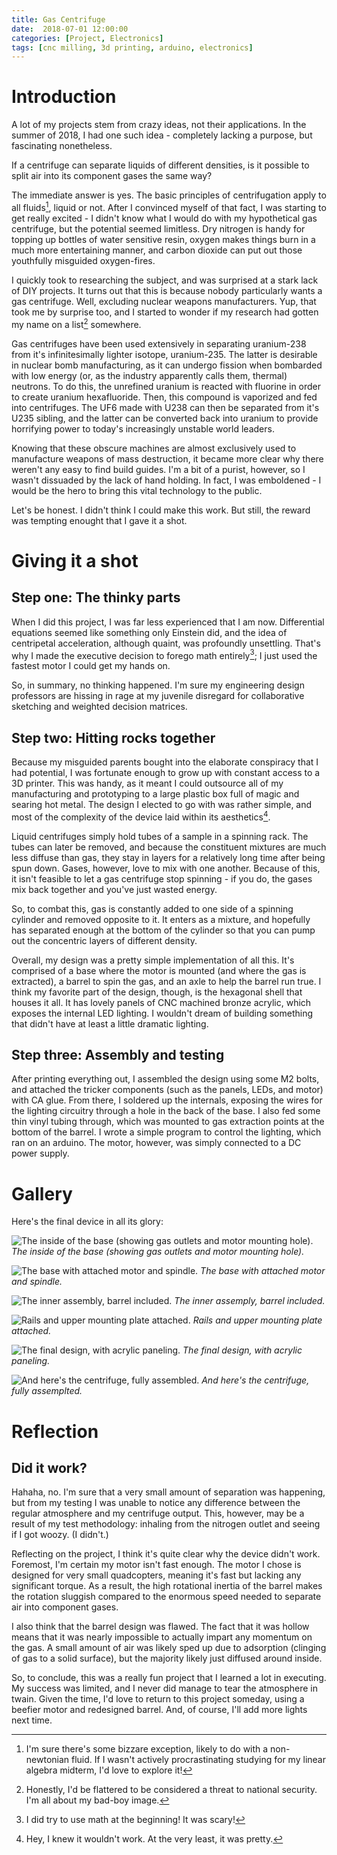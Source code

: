 ```yaml
---
title: Gas Centrifuge
date:  2018-07-01 12:00:00
categories: [Project, Electronics]
tags: [cnc milling, 3d printing, arduino, electronics]
---
```


<!-- <div class="note">
   <h1>Disclaimer:</h1>
   <p>
     This blog post was written long after the completion of the project
     it details. Because of this, it only provides a high-level look at the project,
     as the minutia are lost to time.
   </p>
 </div> -->


# Introduction
A lot of my projects stem from crazy ideas, not their applications. In the
summer of 2018, I had one such idea - completely lacking a purpose, but
fascinating nonetheless.

If a centrifuge can separate liquids of different densities, is it possible to
split air into its component gases the same way?

The immediate answer is yes. The basic principles of centrifugation
apply to all fluids[^1], liquid or not. After I convinced myself of that fact, I
was starting to get really excited - I didn't know what I would do with my
hypothetical gas centrifuge, but the potential seemed limitless. Dry nitrogen is
handy for topping up bottles of water sensitive resin, oxygen makes things burn
in a much more entertaining manner, and carbon dioxide can put out those
youthfully misguided oxygen-fires.

I quickly took to researching the subject, and was surprised at a stark lack of
DIY projects. It turns out that this is because nobody particularly wants a gas
centrifuge. Well, excluding nuclear weapons manufacturers. Yup, that took me by
surprise too, and I started to wonder if my research had gotten my name on a
list[^2] somewhere.

Gas centrifuges have been used extensively in separating uranium-238 from it's
infinitesimally lighter isotope, uranium-235. The latter is desirable in nuclear
bomb manufacturing, as it can undergo fission when bombarded with low energy
(or, as the industry apparently calls them, thermal) neutrons. To do this, the
unrefined uranium is reacted with fluorine in order to create uranium
hexafluoride. Then, this compound is vaporized and fed into centrifuges. The UF6
made with U238 can then be separated from it's U235 sibling, and the latter can
be converted back into uranium to provide horrifying power to today's
increasingly unstable world leaders.

Knowing that these obscure machines are almost exclusively used to
manufacture weapons of mass destruction, it became more clear why there weren't
any easy to find build guides. I'm a bit of a purist, however, so I wasn't
dissuaded by the lack of hand holding. In fact, I was emboldened - I would be
the hero to bring this vital technology to the public.

Let's be honest. I didn't think I could make this work. But still, the reward
was tempting enought that I gave it a shot.


# Giving it a shot
## Step one: The thinky parts
When I did this project, I was far
less experienced that I am now. Differential equations seemed like something
only Einstein did, and the idea of centripetal acceleration, although quaint,
was profoundly unsettling. That's why I made the executive decision to forego
math entirely[^3]; I just used the fastest motor I could get my hands on.

So, in summary, no thinking happened. I'm sure my engineering design professors
are hissing in rage at my juvenile disregard for collaborative sketching and
weighted decision matrices.

## Step two: Hitting rocks together

Because my misguided parents bought into the elaborate conspiracy that I had
potential, I was fortunate enough to grow up with constant access to a 3D
printer. This was handy, as it meant I could outsource all of my manufacturing
and prototyping to a large plastic box full of magic and searing hot metal. The
design I elected to go with was rather simple, and most of the complexity of the
device laid within its aesthetics[^4].

Liquid centrifuges simply hold tubes of a sample in a spinning rack. The tubes
can later be removed, and because the constituent mixtures are much less diffuse
than gas, they stay in layers for a relatively long time after being spun down.
Gases, however, love to mix with one another. Because of this, it isn't feasible
to let a gas centrifuge stop spinning - if you do, the gases mix back together
and you've just wasted energy.

So, to combat this, gas is constantly added to one side of a spinning cylinder
and removed opposite to it. It enters as a mixture, and hopefully has separated
enough at the bottom of the cylinder so that you can pump out the concentric
layers of different density.

Overall, my design was a pretty simple implementation of all this. It's
comprised of a base where the motor is mounted (and where the gas is extracted),
a barrel to spin the gas, and an axle to help the barrel run true. I think my
favorite part of the design, though, is the hexagonal shell that houses it all.
It has lovely panels of CNC machined bronze acrylic, which exposes the internal
LED lighting. I wouldn't dream of building something that didn't have at least a
little dramatic lighting.

## Step three: Assembly and testing

After printing everything out, I assembled the design using some M2 bolts, and
attached the tricker components (such as the panels, LEDs, and motor) with CA
glue. From there, I soldered up the internals, exposing the wires for the
lighting circuitry through a hole in the back of the base. I also fed some thin
vinyl tubing through, which was mounted to gas extraction points at the bottom
of the barrel. I wrote a simple program to control the lighting, which ran on an
arduino. The motor, however, was simply connected to a DC power supply.

# Gallery

Here's the final device in all its glory:

![The inside of the base (showing gas outlets and motor mounting hole).](/assets/gas_centrifuge/exposed_base.png)
_The inside of the base (showing gas outlets and motor mounting hole)._


![The base with attached motor and spindle.](/assets/gas_centrifuge/base_and_spindle.png)
_The base with attached motor and spindle._

![The inner assembly, barrel included.](/assets/gas_centrifuge/chamber.png)
_The inner assemply, barrel included._

![Rails and upper mounting plate attached.](/assets/gas_centrifuge/rails_and_cap.png)
_Rails and upper mounting plate attached._

![The final design, with acrylic paneling.](/assets/gas_centrifuge/final.png)
_The final design, with acrylic paneling._

![And here's the centrifuge, fully assembled.](/assets/gas_centrifuge/photo.jpg)
_And here's the centrifuge, fully assemplted._

# Reflection

## Did it work?

Hahaha, no.
I'm sure that a very small amount of separation was happening, but from my
testing I was unable to notice any difference between the regular atmosphere and
my centrifuge output. This, however, may be a result of my test methodology:
inhaling from the nitrogen outlet and seeing if I got woozy. (I didn't.)

Reflecting on the project, I think it's quite clear why the device didn't work.
Foremost, I'm certain my motor isn't fast enough. The motor I chose is designed
for very small quadcopters, meaning it's fast but lacking any significant
torque. As a result, the high rotational inertia of the barrel makes the
rotation sluggish compared to the enormous speed needed to separate air into
component gases.

I also think that the barrel design was flawed. The fact that it was hollow
means that it was nearly impossible to actually impart any momentum on the gas.
A small amount of air was likely sped up due to adsorption (clinging of gas to a
solid surface), but the majority likely just diffused around inside.

So, to conclude, this was a really fun project that I learned a lot in
executing. My success was limited, and I never did manage to tear the atmosphere
in twain. Given the time, I'd love to return to this project someday, using a
beefier motor and redesigned barrel. And, of course, I'll add more lights next
time.

[^1]: I'm sure there's some bizzare exception, likely to do with a non-newtonian fluid. If I wasn't actively procrastinating studying for my linear algebra midterm, I'd love to explore it!

[^2]: Honestly, I'd be flattered to be considered a threat to national security.  I'm all about my bad-boy image.

[^3]: I did try to use math at the beginning! It was scary!  
[^4]: Hey, I knew it wouldn't work. At the very least, it was pretty.

